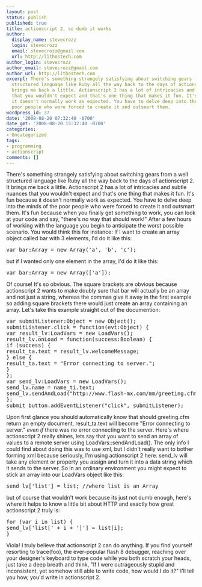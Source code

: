 ```yaml
---
layout: post
status: publish
published: true
title: actionscript 2, so dumb it works
author:
  display_name: stevecrozz
  login: stevecrozz
  email: stevecrozz@gmail.com
  url: http://lithostech.com
author_login: stevecrozz
author_email: stevecrozz@gmail.com
author_url: http://lithostech.com
excerpt: There's something strangely satisfying about switching gears from a well
  structured language like Ruby all the way back to the days of actionscript 2. It
  brings me back a little. Actionscript 2 has a lot of intricacies and subtle nuances
  that you wouldn't expect and that's one thing that makes it fun. It's fun because
  it doesn't normally work as expected. You have to delve deep into the minds of the
  poor people who were forced to create it and outsmart them.
wordpress_id: 37
date: '2008-08-20 07:32:40 -0700'
date_gmt: '2008-08-20 15:32:40 -0700'
categories:
- Uncategorized
tags:
- programming
- actionscript
comments: []
---
```

There's something strangely satisfying about switching gears from a well structured language like Ruby all the way back to the days of actionscript 2. It brings me back a little. Actionscript 2 has a lot of intricacies and subtle nuances that you wouldn't expect and that's one thing that makes it fun. It's fun because it doesn't normally work as expected. You have to delve deep into the minds of the poor people who were forced to create it and outsmart them. It's fun because when you finally get something to work, you can look at your code and say, "there's no way that should work!" After a few hours of working with the language you begin to anticipate the worst possible scenario. <a id="more"></a><a id="more-37"></a>You would think this for instance:
If I want to create an array object called bar with 3 elements, I'd do it like this:
<pre>var bar:Array = new Array('a', 'b', 'c');</pre>
but if I wanted only one element in the array, I'd do it like this:
<pre>var bar:Array = new Array(['a']);</pre>
Of course! It's so obvious. The square brackets are obvious because actionscript 2 wants to make doubly sure that bar will actually be an array and not just a string, whereas the commas give it away in the first example so adding square brackets there would just create an array containing an array.
Let's take this example straight out of the documention:
<pre>var submitListener:Object = new Object();
submitListener.click = function(evt:Object) {
var result_lv:LoadVars = new LoadVars();
result_lv.onLoad = function(success:Boolean) {
if (success) {
result_ta.text = result_lv.welcomeMessage;
} else {
result_ta.text = "Error connecting to server.";
}
};
var send_lv:LoadVars = new LoadVars();
send_lv.name = name_ti.text;
send_lv.sendAndLoad("http://www.flash-mx.com/mm/greeting.cfm", result_lv, "POST");
};
submit_button.addEventListener("click", submitListener);</pre>
Upon first glance you should automatically know that should greeting.cfm return an empty document, result_ta.text will become "Error connecting to server." *even if* there was no error connecting to the server.
Here's where actionscript 2 really shines, lets say that you want to send an array of values to a remote server using LoadVars::sendAndLoad(). The only info I could find about doing this was to use xml, but I didn't really want to bother forming xml because seriously, I'm using actionscript 2 here. send_lv will take any element or property you assign and turn it into a data string which it sends to the server. So in an ordinary environment you might expect to stick an array into our LoadVars object like this:
<pre>send_lv['list'] = list; //where list is an Array</pre>
but of course that wouldn't work because its just not dumb enough, here's where it helps to know a little bit about HTTP and exactly how great actionscript 2 truly is:
<pre>for (var i in list) {
send_lv['list[' + i + ']'] = list[i];
}</pre>
Viola! I truly believe that actionscript 2 can do anything. If you find yourself resorting to trace(foo), the ever-popular flash 8 debugger, reaching over your designer's keyboard to type code while you both scratch your heads, just take a deep breath and think, "If I were outrageously stupid and inconsistent, yet somehow still able to write code, how would I do it?" I'll tell you how, you'd write in actionscript 2.
